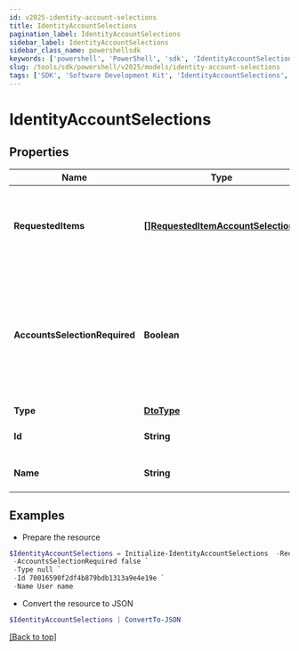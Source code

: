 ```yaml
---
id: v2025-identity-account-selections
title: IdentityAccountSelections
pagination_label: IdentityAccountSelections
sidebar_label: IdentityAccountSelections
sidebar_class_name: powershellsdk
keywords: ['powershell', 'PowerShell', 'sdk', 'IdentityAccountSelections', 'V2025IdentityAccountSelections'] 
slug: /tools/sdk/powershell/v2025/models/identity-account-selections
tags: ['SDK', 'Software Development Kit', 'IdentityAccountSelections', 'V2025IdentityAccountSelections']
---
```



# IdentityAccountSelections

## Properties

Name | Type | Description | Notes
------------ | ------------- | ------------- | -------------
**RequestedItems** | [**[]RequestedItemAccountSelections**](requested-item-account-selections) | Available account selections for the identity, per requested item | [optional] 
**AccountsSelectionRequired** | **Boolean** | A boolean indicating whether any account selections will be required for the user to raise an access request | [optional] [default to $false]
**Type** | [**DtoType**](dto-type) |  | [optional] 
**Id** | **String** | The identity id for the user | [optional] 
**Name** | **String** | The name of the identity | [optional] 

## Examples

- Prepare the resource
```powershell
$IdentityAccountSelections = Initialize-IdentityAccountSelections  -RequestedItems null `
 -AccountsSelectionRequired false `
 -Type null `
 -Id 70016590f2df4b879bdb1313a9e4e19e `
 -Name User name
```

- Convert the resource to JSON
```powershell
$IdentityAccountSelections | ConvertTo-JSON
```


[[Back to top]](#) 

